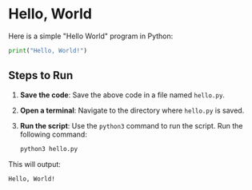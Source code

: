 # Hello, World

Here is a simple "Hello World" program in Python:

```python
print("Hello, World!")
```

## Steps to Run

1. **Save the code**: Save the above code in a file named `hello.py`.

2. **Open a terminal**: Navigate to the directory where `hello.py` is saved.

3. **Run the script**: Use the `python3` command to run the script. Run the following command:
   ```sh
   python3 hello.py
   ```

This will output:
```
Hello, World!
```